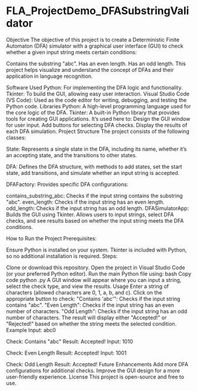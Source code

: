 # FLA_ProjectDemo_DFASubstringValidator
Objective
The objective of this project is to create a Deterministic Finite Automaton (DFA) simulator with a graphical user interface (GUI) to check whether a given input string meets certain conditions:

Contains the substring "abc".
Has an even length.
Has an odd length.
This project helps visualize and understand the concept of DFAs and their application in language recognition.

Software Used
Python: For implementing the DFA logic and functionality.
Tkinter: To build the GUI, allowing easy user interaction.
Visual Studio Code (VS Code): Used as the code editor for writing, debugging, and testing the Python code.
Libraries
Python: A high-level programming language used for the core logic of the DFA.
Tkinter: A built-in Python library that provides tools for creating GUI applications. It’s used here to:
Design the GUI window for user input.
Add buttons for selecting DFA checks.
Display the results of each DFA simulation.
Project Structure
The project consists of the following classes:

State:
Represents a single state in the DFA, including its name, whether it’s an accepting state, and the transitions to other states.

DFA:
Defines the DFA structure, with methods to add states, set the start state, add transitions, and simulate whether an input string is accepted.

DFAFactory:
Provides specific DFA configurations:

contains_substring_abc: Checks if the input string contains the substring "abc".
even_length: Checks if the input string has an even length.
odd_length: Checks if the input string has an odd length.
DFASimulatorApp:
Builds the GUI using Tkinter. Allows users to input strings, select DFA checks, and see results based on whether the input string meets the DFA conditions.

How to Run the Project
Prerequisites:

Ensure Python is installed on your system.
Tkinter is included with Python, so no additional installation is required.
Steps:

Clone or download this repository.
Open the project in Visual Studio Code (or your preferred Python editor).
Run the main Python file using:
bash
Copy code
python <filename>.py
A GUI window will appear where you can input a string, select the check type, and view the results.
Usage
Enter a string of characters (allowed characters are 0, 1, a, b, and c).
Click on the appropriate button to check:
"Contains 'abc'": Checks if the input string contains "abc".
"Even Length": Checks if the input string has an even number of characters.
"Odd Length": Checks if the input string has an odd number of characters.
The result will display either "Accepted!" or "Rejected!" based on whether the string meets the selected condition.
Example
Input: abc0

Check: Contains "abc"
Result: Accepted!
Input: 1010

Check: Even Length
Result: Accepted!
Input: 1001

Check: Odd Length
Result: Accepted!
Future Enhancements
Add more DFA configurations for additional checks.
Improve the GUI design for a more user-friendly experience.
License
This project is open-source and free to use.
